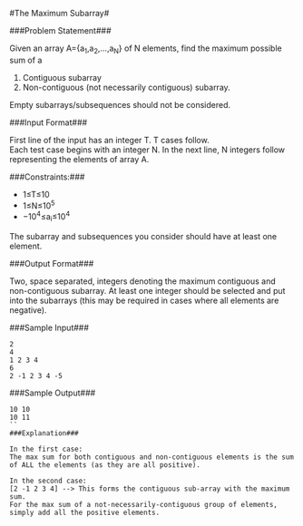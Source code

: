 #The Maximum Subarray#


###Problem Statement###

Given an array A={a<sub>1</sub>,a<sub>2</sub>,…,a<sub>N</sub>} of N elements, find the maximum possible sum of a  

1.    Contiguous subarray
2.    Non-contiguous (not necessarily contiguous) subarray.

Empty subarrays/subsequences should not be considered. 

###Input Format###

First line of the input has an integer T. T cases follow.  
Each test case begins with an integer N. In the next line, N integers follow representing the elements of array A.  

###Constraints:###

*    1≤T≤10
*    1≤N≤10<sup>5</sup>
*    −10<sup>4</sup>≤a<sub>i</sub>≤10<sup>4</sup>

The subarray and subsequences you consider should have at least one element.

###Output Format###

Two, space separated, integers denoting the maximum contiguous and non-contiguous subarray. At least one integer should be selected and put into the subarrays (this may be required in cases where all elements are negative).

###Sample Input###
```
2 
4 
1 2 3 4
6
2 -1 2 3 4 -5
```
###Sample Output###
```
10 10
10 11
``
###Explanation###

In the first case:
The max sum for both contiguous and non-contiguous elements is the sum of ALL the elements (as they are all positive).

In the second case:
[2 -1 2 3 4] --> This forms the contiguous sub-array with the maximum sum.
For the max sum of a not-necessarily-contiguous group of elements, simply add all the positive elements. 